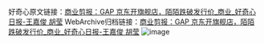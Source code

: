 好奇心原文链接：[商业剪报：GAP 京东开旗舰店，陌陌跌破发行价_商业_好奇心日报-王嘉俊 胡莹](https://www.qdaily.com/articles/4543.html)
WebArchive归档链接：[商业剪报：GAP 京东开旗舰店，陌陌跌破发行价_商业_好奇心日报-王嘉俊 胡莹](http://web.archive.org/web/20190623161416/https://www.qdaily.com/articles/4543.html)
![image](http://ww3.sinaimg.cn/large/007d5XDply1g3w4f9ms2hj30u04x54qq)